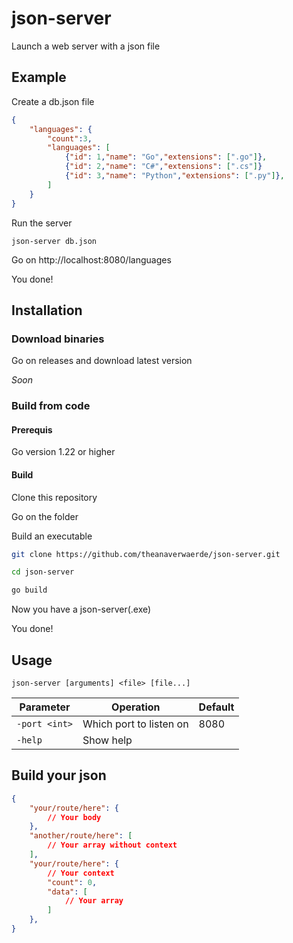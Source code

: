 # json-server
Launch a web server with a json file

## Example

Create a db.json file
```json
{
    "languages": {
        "count":3,
        "languages": [
            {"id": 1,"name": "Go","extensions": [".go"]},
            {"id": 2,"name": "C#","extensions": [".cs"]}
            {"id": 3,"name": "Python","extensions": [".py"]},
        ]
    }
}
```

Run the server 
```
json-server db.json
```

Go on http://localhost:8080/languages

You done!

## Installation

### Download binaries

Go on releases and download latest version

*Soon*

### Build from code

#### Prerequis

Go version 1.22 or higher

#### Build

Clone this repository

Go on the folder

Build an executable

```bash
git clone https://github.com/theanaverwaerde/json-server.git

cd json-server

go build
```

Now you have a json-server(.exe)

You done!

## Usage

`json-server [arguments] <file> [file...]`

| Parameter     | Operation               | Default |
|---------------|-------------------------|---------|
| `-port <int>` | Which port to listen on | 8080    |
| `-help`       | Show help               |         |

## Build your json

```json
{
    "your/route/here": {
        // Your body
    },
    "another/route/here": [
        // Your array without context
    ],
    "your/route/here": {
        // Your context
        "count": 0,
        "data": [
            // Your array
        ]
    },
}
```